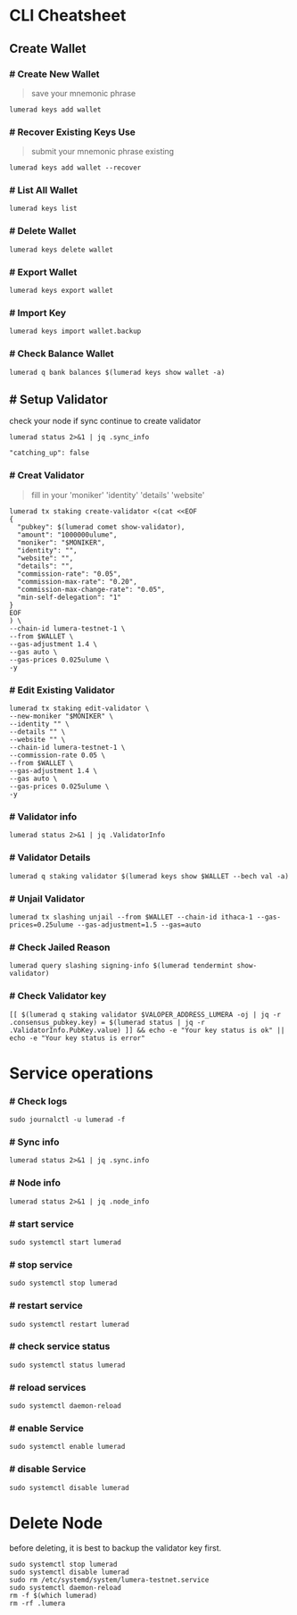 # **CLI Cheatsheet**

## Create Wallet

### # Create New Wallet
> save your mnemonic phrase
```
lumerad keys add wallet
```
### # Recover Existing Keys Use
> submit your mnemonic phrase existing
```
lumerad keys add wallet --recover
```

### # List All Wallet
```
lumerad keys list
```

### # Delete Wallet
```
lumerad keys delete wallet
```
### # Export Wallet
```
lumerad keys export wallet
```
### # Import Key
```
lumerad keys import wallet.backup
```
### # Check Balance Wallet
```
lumerad q bank balances $(lumerad keys show wallet -a)
```

## # Setup Validator
check your node if sync continue to create validator
```
lumerad status 2>&1 | jq .sync_info
```
`"catching_up": false`

### # Creat Validator
>fill in your 'moniker' 'identity' 'details' 'website'
```
lumerad tx staking create-validator <(cat <<EOF
{
  "pubkey": $(lumerad comet show-validator),
  "amount": "1000000ulume",
  "moniker": "$MONIKER",
  "identity": "",
  "website": "",
  "details": "",
  "commission-rate": "0.05",
  "commission-max-rate": "0.20",
  "commission-max-change-rate": "0.05",
  "min-self-delegation": "1"
}
EOF
) \
--chain-id lumera-testnet-1 \
--from $WALLET \
--gas-adjustment 1.4 \
--gas auto \
--gas-prices 0.025ulume \
-y
```

### # Edit Existing Validator
```
lumerad tx staking edit-validator \
--new-moniker "$MONIKER" \
--identity "" \
--details "" \
--website "" \
--chain-id lumera-testnet-1 \
--commission-rate 0.05 \
--from $WALLET \
--gas-adjustment 1.4 \
--gas auto \
--gas-prices 0.025ulume \
-y
```

### # Validator info
```
lumerad status 2>&1 | jq .ValidatorInfo
```

### # Validator Details
```
lumerad q staking validator $(lumerad keys show $WALLET --bech val -a)
```

### # Unjail Validator
```
lumerad tx slashing unjail --from $WALLET --chain-id ithaca-1 --gas-prices=0.25ulume --gas-adjustment=1.5 --gas=auto
```

### # Check Jailed Reason
```
lumerad query slashing signing-info $(lumerad tendermint show-validator)
```

### # Check Validator key
```
[[ $(lumerad q staking validator $VALOPER_ADDRESS_LUMERA -oj | jq -r .consensus_pubkey.key) = $(lumerad status | jq -r .ValidatorInfo.PubKey.value) ]] && echo -e "Your key status is ok" || echo -e "Your key status is error"
```


# Service operations

### # Check logs
```
sudo journalctl -u lumerad -f
```
### # Sync info
```
lumerad status 2>&1 | jq .sync.info
```
### # Node info
```
lumerad status 2>&1 | jq .node_info
```
### # start service
```
sudo systemctl start lumerad
```
### # stop service
```
sudo systemctl stop lumerad
```
### # restart service
```
sudo systemctl restart lumerad
```
### # check service status
```
sudo systemctl status lumerad
```
### # reload services
```
sudo systemctl daemon-reload
```
### # enable Service
```
sudo systemctl enable lumerad
```
### # disable Service
```
sudo systemctl disable lumerad
```


# Delete Node
before deleting, it is best to backup the validator key first.
```
sudo systemctl stop lumerad
sudo systemctl disable lumerad
sudo rm /etc/systemd/system/lumera-testnet.service
sudo systemctl daemon-reload
rm -f $(which lumerad)
rm -rf .lumera
```
